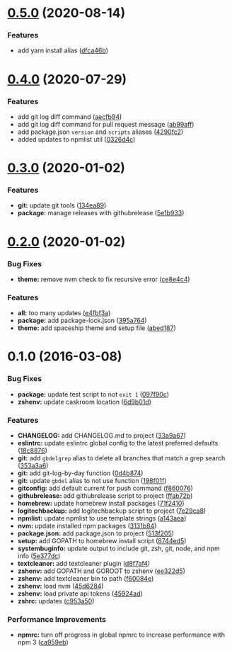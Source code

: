 # [0.5.0](https://github.com/psyrendust/.dotfiles/compare/v0.4.0...v0.5.0) (2020-08-14)


### Features

* add yarn install alias ([dfca46b](https://github.com/psyrendust/.dotfiles/commit/dfca46bfaa3ff10dd6688ea66de840cfcd585e30))



# [0.4.0](https://github.com/psyrendust/.dotfiles/compare/v0.3.0...v0.4.0) (2020-07-29)


### Features

* add git log diff command ([aecfb94](https://github.com/psyrendust/.dotfiles/commit/aecfb940a4b6935b58a7d45055e06b2ac44e46d9))
* add git log diff command for pull request message ([ab99aff](https://github.com/psyrendust/.dotfiles/commit/ab99aff176d30e3a8634dcb9e63a0cf0fb2aa0af))
* add package.json `version` and `scripts` aliases ([4290fc2](https://github.com/psyrendust/.dotfiles/commit/4290fc279621fb96afa591bd6998a11dccacbaf5))
* added updates to npmlist util ([0326d4c](https://github.com/psyrendust/.dotfiles/commit/0326d4c02f94ba99498b785b65a04e03834735c0))



# [0.3.0](https://github.com/psyrendust/.dotfiles/compare/v0.2.0...v0.3.0) (2020-01-02)


### Features

* **git:** update git tools ([134ea89](https://github.com/psyrendust/.dotfiles/commit/134ea8934718b379155c0c282574ff4a641dff3e))
* **package:** manage releases with githubrelease ([5e1b933](https://github.com/psyrendust/.dotfiles/commit/5e1b93358c4bb05c113157d2ad0ae431fbcd25f1))



# [0.2.0](https://github.com/psyrendust/.dotfiles/compare/v0.1.0...v0.2.0) (2020-01-02)


### Bug Fixes

* **theme:** remove nvm check to fix recursive error ([ce8e4c4](https://github.com/psyrendust/.dotfiles/commit/ce8e4c4a0aa8ac7b9f5d5ccadea6f9a16b1de08b))


### Features

* **all:** too many updates ([e4fbf3a](https://github.com/psyrendust/.dotfiles/commit/e4fbf3afbd059f5571cf8fa009444904b09ec413))
* **package:** add package-lock.json ([395a764](https://github.com/psyrendust/.dotfiles/commit/395a7641d5cdc370eb18cdced0411ee2c205e14b))
* **theme:** add spaceship theme and setup file ([abed187](https://github.com/psyrendust/.dotfiles/commit/abed187f38cfd42aba3f8d01ec6c017c68f40985))



<a name="0.1.0"></a>
# 0.1.0 (2016-03-08)


### Bug Fixes

* **package:** update test script to not `exit 1` ([097f90c](https://github.com/psyrendust/.dotfiles/commit/097f90c))
* **zshenv:** update caskroom location ([6d9b01d](https://github.com/psyrendust/.dotfiles/commit/6d9b01d))

### Features

* **CHANGELOG:** add CHANGELOG.md to project ([33a9a67](https://github.com/psyrendust/.dotfiles/commit/33a9a67))
* **eslintrc:** update eslintrc global config to the latest preferred defaults ([18c8876](https://github.com/psyrendust/.dotfiles/commit/18c8876))
* **git:** add `gbdelgrep` alias to delete all branches that match a grep search ([353a3a6](https://github.com/psyrendust/.dotfiles/commit/353a3a6))
* **git:** add git-log-by-day function ([0d4b874](https://github.com/psyrendust/.dotfiles/commit/0d4b874))
* **git:** update `gbdel` alias to not use function ([198f01f](https://github.com/psyrendust/.dotfiles/commit/198f01f))
* **gitconfig:** add default current for push command ([f860076](https://github.com/psyrendust/.dotfiles/commit/f860076))
* **githubrelease:** add githubrelease script to project ([ffab72b](https://github.com/psyrendust/.dotfiles/commit/ffab72b))
* **homebrew:** update homebrew install packages ([71f2410](https://github.com/psyrendust/.dotfiles/commit/71f2410))
* **logitechbackup:** add logitechbackup script to project ([7e29ca8](https://github.com/psyrendust/.dotfiles/commit/7e29ca8))
* **npmlist:** update npmlist to use template strings ([a143aea](https://github.com/psyrendust/.dotfiles/commit/a143aea))
* **nvm:** update installed npm packages ([3131b84](https://github.com/psyrendust/.dotfiles/commit/3131b84))
* **package.json:** add package.json to project ([513f205](https://github.com/psyrendust/.dotfiles/commit/513f205))
* **setup:** add GOPATH to homebrew install script ([8744ed5](https://github.com/psyrendust/.dotfiles/commit/8744ed5))
* **systembuginfo:** update output to include git, zsh, git, node, and npm info ([5e377dc](https://github.com/psyrendust/.dotfiles/commit/5e377dc))
* **textcleaner:** add textcleaner plugin ([d8f7af4](https://github.com/psyrendust/.dotfiles/commit/d8f7af4))
* **zshenv:** add GOPATH and GOROOT to zshenv ([ee322d5](https://github.com/psyrendust/.dotfiles/commit/ee322d5))
* **zshenv:** add textcleaner bin to path ([f60084e](https://github.com/psyrendust/.dotfiles/commit/f60084e))
* **zshenv:** load nvm ([45d6284](https://github.com/psyrendust/.dotfiles/commit/45d6284))
* **zshenv:** load private api tokens ([45924ad](https://github.com/psyrendust/.dotfiles/commit/45924ad))
* **zshrc:** updates ([c953a50](https://github.com/psyrendust/.dotfiles/commit/c953a50))

### Performance Improvements

* **npmrc:** turn off progress in global npmrc to increase performance with npm 3 ([ca959eb](https://github.com/psyrendust/.dotfiles/commit/ca959eb))



